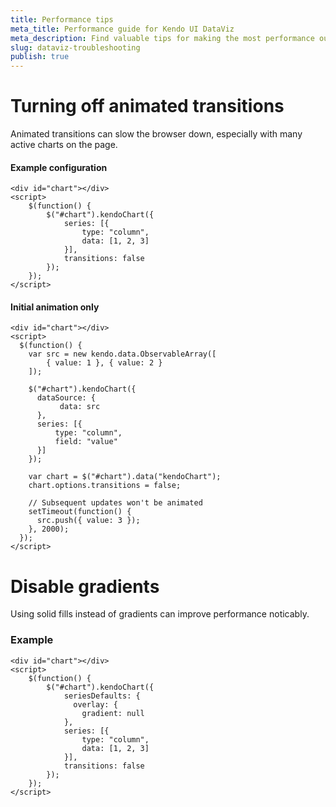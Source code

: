 ```yaml
---
title: Performance tips
meta_title: Performance guide for Kendo UI DataViz
meta_description: Find valuable tips for making the most performance out of the Kendo UI DataViz suite.
slug: dataviz-troubleshooting
publish: true
---
```


# Turning off animated transitions

Animated transitions can slow the browser down, especially with many active charts on the page.

#### Example configuration
    <div id="chart"></div>
    <script>
    	$(function() {
			$("#chart").kendoChart({
        		series: [{
        			type: "column",
        			data: [1, 2, 3]
    			}],
        		transitions: false
	    	});
		});
	</script>

#### Initial animation only
    <div id="chart"></div>
    <script>
      $(function() {
        var src = new kendo.data.ObservableArray([
			{ value: 1 }, { value: 2 }
		]);
        
        $("#chart").kendoChart({
          dataSource: {
               data: src
          },
          series: [{
              type: "column",
              field: "value"
          }]
        });
  
        var chart = $("#chart").data("kendoChart");
        chart.options.transitions = false;
        
        // Subsequent updates won't be animated
        setTimeout(function() {
          src.push({ value: 3 });
        }, 2000);
      });
    </script>

# Disable gradients

Using solid fills instead of gradients can improve performance noticably.

### Example
    <div id="chart"></div>
    <script>
    	$(function() {
			$("#chart").kendoChart({
                seriesDefaults: {
                  overlay: {
                    gradient: null
                },
        		series: [{
        			type: "column",
        			data: [1, 2, 3]
    			}],
        		transitions: false
	    	});
		});
	</script>
